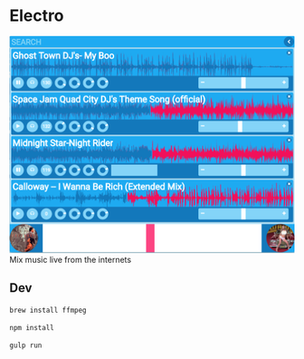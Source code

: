 # Electro
![](docs/electro-screenshot.png)
Mix music live from the internets

## Dev
```bash
brew install ffmpeg
```

```bash
npm install
```

```bash
gulp run
```
